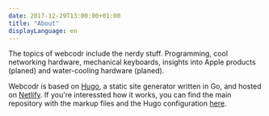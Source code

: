 ```yaml
---
date: 2017-12-29T13:00:00+01:00
title: "About"
displayLanguage: en
---
```

The topics of webcodr include the nerdy stuff. Programming, cool networking hardware, mechanical keyboards, insights into Apple products (planed) and water-cooling hardware (planed).

Webcodr is based on [Hugo][1], a static site generator written in Go, and hosted on [Netlify][3]. If you're interessted how it works, you can find the main repository with the markup files and the Hugo configuration [here][2].

 [1]: https://gohugo.io/
 [2]: https://github.com/WebCodr/weblog
 [3]: https://www.netlify.com/

